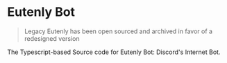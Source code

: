# Eutenly Bot

> Legacy Eutenly has been open sourced and archived in favor of a redesigned version

The Typescript-based Source code for Eutenly Bot: Discord's Internet Bot.

